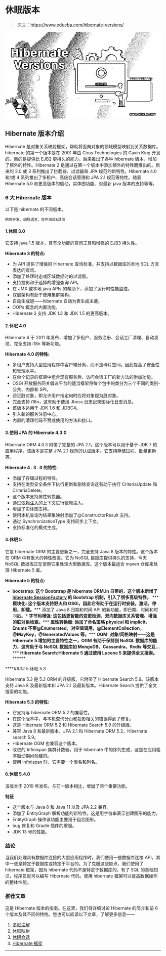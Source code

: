 # 休眠版本

> 原文：<https://www.educba.com/hibernate-versions/>

![Hibernate-Versions](img/45361ddd29bce31faf2ef05742598a5b.png)



## Hibernate 版本介绍

Hibernate 是对象关系映射框架，帮助将面向对象的领域模型映射到关系数据库。hibernate 的第一个版本是在 2001 年由 Cirus Technologies 的 Gavin King 开发的，目的是提供比 EJB2 更持久的能力。后来推出了各种 hibernate 版本，增加了额外的特性。Hibernate 2 是通过在第一个版本中添加额外的特性而推出的。后来的 3.0 或 3 系列推出了拦截器、过滤器和 JPA 规范的新特性。Hibernate 4.0 和/或 4 系列推出了多租户、高级会话管理和 JPA 2.1 规范等特性。随着 Hibernate 5.0 和更高版本的启动，实体图功能、对最新 java 版本的支持等等。

### 6 大 Hibernate 版本

以下是 hibernate 的不同版本。

<small>网页开发、编程语言、软件测试&其他</small>

#### 1.休眠 3.0

它支持 java 1.5 版本，具有全功能的查询工具和增强的 EJB3 持久性。

****Hibernate 3 的特点:****

*   为 API 提供了增强的 Hibernate 查询标准，并支持以数据库的本地 SQL 方言表达的查询。
*   添加了处理时态或区域数据时的过滤器。
*   支持投影和子选择的增强查询 API。
*   在 JMX 或本地 java APIs 的帮助下，添加了运行时性能监控。
*   双层架构有助于使用集群架构。
*   自动生成键——hibernate 自动为表生成主键。
*   OOPs 概念的内置功能。
*   Hibernate 3 支持 JDK 1.3 和 JDK 1.5 的更高版本。

#### 2.休眠 4.0

Hibernate 4 于 2011 年发布，增加了多租户、服务注册、会话工厂清理、自动发现、完全支持 i18n 等新功能。

****Hibernate 4.0 的特性:****

*   多租户支持大型应用程序中客户端分离，而不是碎片空间。因此提高了安全性和管理水平。
*   在单个记录的框架中组合现有服务后，访问会话工厂的新方法的附加功能。
*   OSGi 开放服务网关倡议平台的适当框架将每个包中的类分为三个不同的类别-公共、内部和 SPI。
*   验证脏对象，即允许用户指定何时应将对象视为脏对象。
*   完全支持 i18n，这有助于使用 Jboss 日志记录国际化日志消息。
*   该版本适用于 JDK 1.6 和 JDBC4。
*   引入新的服务注册中心。
*   内置的清理代码不赞成使用的方法和接口。

#### 3.使用 JPA 的 Hibernate 4.3.0

Hibernate ORM 4.0.3 附带了完整的 JPA 2.1，这个版本可以用于基于 JDK 7 的应用程序。该版本是完整 JPA 2.1 规范的认证版本。它支持存储过程、批量更新等。

****Hibernate 4 . 3 . 0 的特性:****

*   添加了存储过程的特性。
*   支持在类型安全条件下执行更新和删除查询这有助于执行 CriteriaUpdate 和 CriteriaDelete。
*   这个版本支持属性转换器。
*   通过[依赖注入](https://www.educba.com/dependency-injection-in-spring/)的上下文进行依赖注入。
*   增加了实体图支持。
*   使用本机查询为结果集映射添加了@ConstructorResult 支持。
*   通过 SynchronizationType 支持同步上下文。
*   支持标准化的模式生成。

#### 4.休眠 5

它是 hibernate ORM 的主要更新之一，完全支持 Java 8 版本的特性。这个版本在 ORM 中有重大的特性改进。它为 NoSQL 数据库提供持久的支持，今天 NoSQL 数据库正在使用它来处理大型数据库。这个版本最适合 maven 仓库来处理 Hibernate 5 库。

****Hibernate 5 的特点:****

*   ******bootstrap:**** 这个 Bootstrap 是 hibernate ORM.in 自带的，这个版本新增了 [hibernate SessionFactory](https://www.educba.com/hibernate-sessionfactory/) 的 Bootstrap 机制，引入了很多高级特性。**
***   ******模块化:**** 这个版本支持野火和 OSGi，因此它有助于在运行时安装，激活，停用，卸载。*****   添加了 Java 8 日期和时间 API 的新功能，即日期、时间和时间戳。*   ******字节码增强:**** 这包括更智能的变更检测、双向数据库关系管理、增强的脏对象检查。*****   ******属性转换器:**** 添加了命名策略 physical 和 implicit，Enums 不带@Enumerated，对空值调用，@ElementCollection，@MayKey，@GeneratedValues 等。*****   ******OGM:**** 对象/网格映射——这是 Hibernate 5 增加的主要特性之一，OGM 有助于保持到 NoSQL 数据库的能力，这有助于与 NoSQL 数据库如 MongoDB、Cassandra、Redis 等交互…*****   **Hibernate Search:**Hibernate 5 通过使用 Lucene 5 来提供全文搜索。**********

 ****#### 5.休眠 5.3

Hibernate 5.3 是 5.2 ORM 的升级版。它附带了 Hibernate Search 5.9。该版本支持 Java 8 及最新版本和 JPA 2.1 及最新版本。Hibernate Search 提供了全文搜索的功能。

****Hibernate 5.3 的特性:****

*   它支持与 hibernate ORM 5.2 的兼容性。
*   在这个版本中，与本机查询分页和投影相关的错误得到了修复。
*   这是 Hibernate ORM 5.2 和 Hibernate Search 5.9 的升级版。
*   兼容 Java 8 和最新版本，JPA 2.1 和 Hibernate ORM 5.2，Hibernate search 5.9。
*   Hibernate OGM 也兼容这个版本。
*   改进的 Infinispan 集群计数器，用于 hibernate 中的序列生成，这是在应用程序启动期间创建的。
*   使用 infinispan 时，它需要一个表名和列名。

#### 6.休眠 5.4.0

该版本于 2019 年发布。与前一版本相比，增加了两个重要功能。

****特征****

*   这个版本与 Java 8 和 Java 11 以及 JPA 2.2 兼容。
*   添加了 EntityGraph 解析功能的新特性。这是用字符串表示创建图形的能力。
*   EntityGraph 操作该功能主要用于组合图形。
*   bug 修复和 Gradle 插件的增强。
*   JDK 13 号的性能。

### 结论

当我们处理具有数据库连接的大型应用程序时，我们使用一些数据库连接 API，其中一些是特定于数据库或特定于平台的。为了克服这些缺点，我们使用了 hibernate 框架，因为 hibernate 代码不是特定于数据库的。有了 SQL 的基础知识，程序员就可以编写 Hibernate 代码。使用 hibernate 框架可以提高数据操作的整体性能。

### 推荐文章

这是 Hibernate 版本的指南。在这里，我们将详细讨论 Hibernate 的简介和前 6 个版本及其不同的特性。您也可以阅读以下文章，了解更多信息——

1.  [冬眠注解](https://www.educba.com/hibernate-annotations/)
2.  [休眠映射](https://www.educba.com/hibernate-mapping/)
3.  [休眠会话](https://www.educba.com/hibernate-session/)
4.  [Hibernate 框架](https://www.educba.com/hibernate-framework/)





****